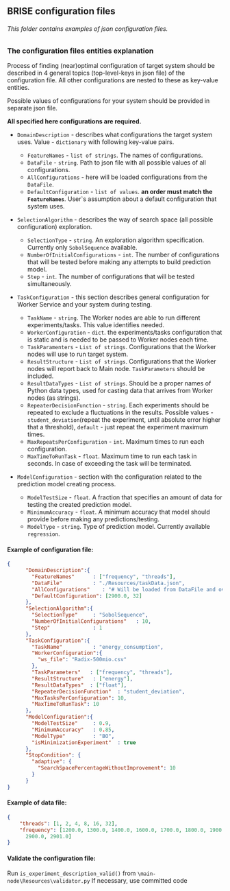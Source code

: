 ## BRISE configuration files
###### This folder contains examples of *json* configuration files.

### The configuration files entities explanation
Process of finding (near)optimal configuration of target system should be described in 4 general topics (top-level-keys in json file) of the configuration file.
All other configurations are nested to these as key-value entities.

Possible values of configurations for your system should be provided in separate json file.

**All specified here configurations are required.**

- `DomainDescription` - describes what configurations the target system uses. Value - `dictionary` with following key-value pairs.
    - `FeatureNames` - `list of strings`. The names of configurations.
    - `DataFile` - `string`. Path to json file with all possible values of all configurations. 
    - `AllConfigurations` - here will be loaded configurations from the `DataFile`.
    - `DefaultConfiguration` - `list of values`. **an order must match the `FeatureNames`**. User`s assumption about a default configuration that system uses.

- `SelectionAlgorithm` - describes the way of search space (all possible configuration) exploration.
    - `SelectionType` - `string`. An exploration algorithm specification. Currently only `SobolSequence` available.
    - `NumberOfInitialConfigurations` - `int`. The number of configurations that will be tested before making any attempts to build prediction model.
    - `Step` - `int`. The number of configurations that will be tested simultaneously.

- `TaskConfiguration` - this section describes general configuration for Worker Service and your system during testing.
    - `TaskName` - `string`. The Worker nodes are able to run different experiments/tasks. This value identifies needed.
    - `WorkerConfiguration` - `dict`. the experiments/tasks configuration that is static and is needed to be passed to Worker nodes each time.
    - `TaskParamenters` - `List of strings`. Configurations that the Worker nodes will use to run target system.
    - `ResultStructure` - `List of strings`. Configurations that the Worker nodes will report back to Main node. `TaskParameters` should be included. 
    - `ResultDataTypes` - `List of strings`. Should be a proper names of Python data types, used for casting data that arrives from Worker nodes (as strings).
    - `RepeaterDecisionFunction` - `string`. Each experiments should be repeated to exclude a fluctuations in the results. Possible values - `student_deviation`(repeat the experiment, until absolute error higher that a threshold), `default` - just repeat the experiment maximum times.
    - `MaxRepeatsPerConfiguration` - `int`. Maximum times to run each configuration. 
    - `MaxTimeToRunTask` - `float`. Maximum time to run each task in seconds. In case of exceeding the task will be terminated.
    
- `ModelConfiguration` - section with the configuration related to the prediction model creating process.
    - `ModelTestSize` - `float`. A fraction that specifies an amount of data for testing the created prediction model.
    - `MinimumAccuracy` - `float`. A minimum accuracy that model should provide before making any predictions/testing.
    - `ModelType` - `string`. Type of prediction model. Currently available `regression`.
       

#### Example of configuration file:
```json
{
      "DomainDescription":{
        "FeatureNames"      : ["frequency", "threads"],
        "DataFile"          : "./Resources/taskData.json",
        "AllConfigurations"    : "# Will be loaded from DataFile and overwritten",
        "DefaultConfiguration": [2900.0, 32]
      },
      "SelectionAlgorithm":{
        "SelectionType"     : "SobolSequence",
        "NumberOfInitialConfigurations"   : 10,
        "Step"              : 1
      },
      "TaskConfiguration":{
        "TaskName"          : "energy_consumption",
        "WorkerConfiguration":{
          "ws_file": "Radix-500mio.csv"
        },
        "TaskParameters"   : ["frequency", "threads"],
        "ResultStructure"   : ["energy"],
        "ResultDataTypes"  : ["float"],
        "RepeaterDecisionFunction"  : "student_deviation",
        "MaxTasksPerConfiguration": 10,
        "MaxTimeToRunTask": 10
      },
      "ModelConfiguration":{
        "ModelTestSize"     : 0.9,
        "MinimumAccuracy"   : 0.85,
        "ModelType"         : "BO",
        "isMinimizationExperiment"  : true
      },
      "StopCondition": {
        "adaptive": {
          "SearchSpacePercentageWithoutImprovement": 10
        }
      }
}
```

#### Example of data file:
```json
{
    "threads": [1, 2, 4, 8, 16, 32],
    "frequency": [1200.0, 1300.0, 1400.0, 1600.0, 1700.0, 1800.0, 1900.0, 2000.0, 2200.0, 2300.0, 2400.0, 2500.0, 2700.0, 2800.0,
      2900.0, 2901.0]
}
```

#### Validate the configuration file:
Run `is_experiment_description_valid()` from `\main-node\Resources\validator.py`
If necessary, use committed code